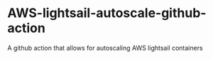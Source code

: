 # AWS-lightsail-autoscale-github-action
A github action that allows for autoscaling AWS lightsail containers

